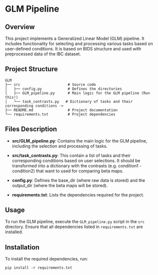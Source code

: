 # GLM Pipeline

## Overview
This project implements a Generalized Linear Model (GLM) pipeline. It includes functionality for selecting and processing various tasks based on user-defined conditions. It is based on BIDS structure and used with preprocessed data of the IBC dataset.

## Project Structure
```
GLM
├── src                      # Source code
│   ├── config.py            # Defines the directories
│   ├── GLM_pipeline.py      # Main logic for the GLM pipeline (Run this!)
│   └── task_contrasts.py   # Dictionary of tasks and their corresponding conditions -> 
├── README.md                # Project documentation
└── requirements.txt         # Project dependencies
```

## Files Description

- **src/GLM_pipeline.py**: Contains the main logic for the GLM pipeline, including the selection and processing of tasks.
  
- **src/task_contrasts.py**: This contain a list of tasks and their corresponding conditions based on user selections. It should be transformed into a dictionary with the contrasts (e.g. condition1 - condition2) that want to used for comparing beta maps.

- **config.py**: Defines the base_dir (where raw data is stored) and the output_dir (where the beta maps will be stored).

- **requirements.txt**: Lists the dependencies required for the project.

## Usage
To run the GLM pipeline, execute the `GLM_pipeline.py` script in the `src` directory. Ensure that all dependencies listed in `requirements.txt` are installed.

## Installation
To install the required dependencies, run:
```
pip install -r requirements.txt
```
